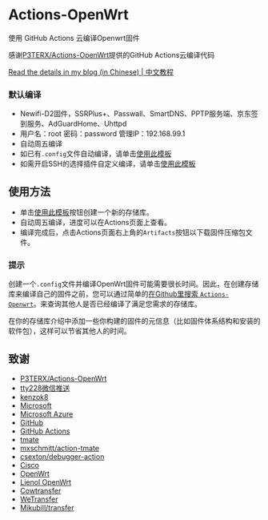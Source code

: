 # Actions-OpenWrt

使用 GitHub Actions 云编译Openwrt固件

感谢[P3TERX/Actions-OpenWrt](https://github.com/P3TERX/Actions-OpenWrt)提供的GitHub Actions云编译代码

[Read the details in my blog (in Chinese) | 中文教程](https://p3terx.com/archives/build-openwrt-with-github-actions.html)

### 默认编译

- Newifi-D2固件，SSRPlus+、Passwall、SmartDNS、PPTP服务端、京东签到服务、AdGuardHome、Uhttpd
- 用户名：root 密码：password 管理IP：192.168.99.1
- 自动周五编译
- 如已有`.config`文件自动编译，请单击[使用此模板](https://github.com/cslxtx/Actions-openwrt-newifi_D2/generate)
- 如需开启SSH的选择插件自定义编译，请单击[使用此模板](https://github.com/cslxtx/Actions-Openwrt_Newifi_D2/generate)

## 使用方法

- 单击[使用此模板](https://github.com/cslxtx/Actions-Openwrt_Newifi_D2-Auto/generate)按钮创建一个新的存储库。
- 自动周五编译，进度可以在Actions页面上查看。
- 编译完成后，点击Actions页面右上角的`Artifacts`按钮以下载固件压缩包文件。

### 提示

创建一个`.config`文件并编译OpenWrt固件可能需要很长时间。因此，在创建存储库来编译自己的固件之前，您可以通过简单的[在Github里搜索 `Actions-Openwrt`](https://github.com/search?q=Actions-openwrt)。来查询其他人是否已经编译了满足您需求的存储库。

在你的存储库介绍中添加一些你构建的固件的元信息（比如固件体系结构和安装的软件包），这样可以节省其他人的时间。

## 致谢
- [P3TERX/Actions-OpenWrt](https://github.com/P3TERX/Actions-OpenWrt)
- [tty228微信推送](https://github.com/tty228/luci-app-serverchan)
- [kenzok8](https://github.com/kenzok8)
- [Microsoft](https://www.microsoft.com)
- [Microsoft Azure](https://azure.microsoft.com)
- [GitHub](https://github.com)
- [GitHub Actions](https://github.com/features/actions)
- [tmate](https://github.com/tmate-io/tmate)
- [mxschmitt/action-tmate](https://github.com/mxschmitt/action-tmate)
- [csexton/debugger-action](https://github.com/csexton/debugger-action)
- [Cisco](https://www.cisco.com/)
- [OpenWrt](https://github.com/openwrt/openwrt)
- [Lienol OpenWrt](https://github.com/Lienol/openwrt)
- [Cowtransfer](https://cowtransfer.com)
- [WeTransfer](https://wetransfer.com/)
- [Mikubill/transfer](https://github.com/Mikubill/transfer)
